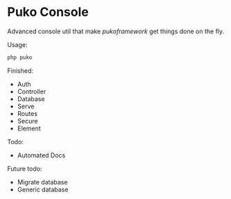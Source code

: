# Puko Console

Advanced console util that make *pukoframework* get things done on the fly.

Usage:

```bash
php puko
```

Finished:
* Auth
* Controller
* Database
* Serve
* Routes
* Secure
* Element

Todo:
* Automated Docs

Future todo:
* Migrate database
* Generic database